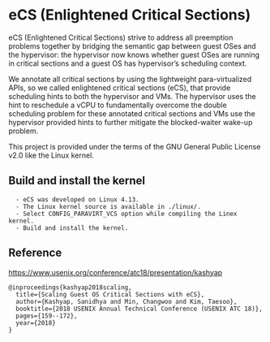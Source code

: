 # eCS (Enlightened Critical Sections)

eCS (Enlightened Critical Sections) strive to address all preemption problems together by bridging the semantic gap between guest OSes and the hypervisor: the hypervisor now knows whether guest OSes are running in critical sections and a guest OS has hypervisor’s scheduling context.

We annotate all critical sections by using the lightweight para-virtualized APIs, so we called enlightened critical sections (eCS), that provide scheduling hints to both the hypervisor and VMs. The hypervisor uses the hint to reschedule a vCPU to fundamentally overcome the double scheduling problem for these annotated critical sections and VMs use the hypervisor provided hints to further mitigate the blocked-waiter wake-up problem.

This project is provided under the terms of the GNU General Public License v2.0 like the Linux kernel.

## Build and install the kernel

      - eCS was developed on Linux 4.13.
      - The Linux kernel source is available in ./linux/.
      - Select CONFIG_PARAVIRT_VCS option while compiling the Linex kernel.
      - Build and install the kernel.

## Reference
https://www.usenix.org/conference/atc18/presentation/kashyap
```
@inproceedings{kashyap2018scaling,
  title={Scaling Guest OS Critical Sections with eCS},
  author={Kashyap, Sanidhya and Min, Changwoo and Kim, Taesoo},
  booktitle={2018 USENIX Annual Technical Conference (USENIX ATC 18)},
  pages={159--172},
  year={2018}
}
```
